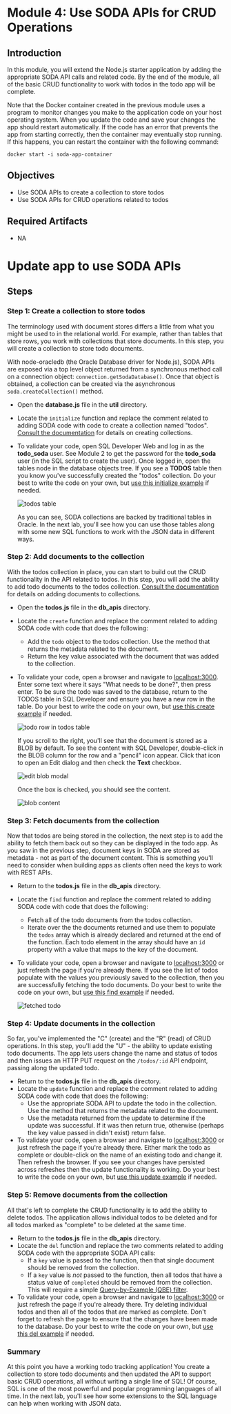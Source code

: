 # Module 4: Use SODA APIs for CRUD Operations

## Introduction

In this module, you will extend the Node.js starter application by adding the appropriate SODA API calls and related code. By the end of the module, all of the basic CRUD functionality to work with todos in the todo app will be complete.

Note that the Docker container created in the previous module uses a program to monitor changes you make to the application code on your host operating system. When you update the code and save your changes the app should restart automatically. If the code has an error that prevents the app from starting correctly, then the container may eventually stop running. If this happens, you can restart the container with the following command:

```
docker start -i soda-app-container
```

## Objectives

- Use SODA APIs to create a collection to store todos
- Use SODA APIs for CRUD operations related to todos

## Required Artifacts

- NA

# Update app to use SODA APIs

## Steps

### Step 1: Create a collection to store todos

The terminology used with document stores differs a little from what you might be used to in the relational world. For example, rather than tables that store rows, you work with collections that store documents. In this step, you will create a collection to store todo documents.

With node-oracledb (the Oracle Database driver for Node.js), SODA APIs are exposed via a top level object returned from a synchronous method call on a connection object: `connection.getSodaDatabase()`. Once that object is obtained, a collection can be created via the asynchronous `soda.createCollection()` method.

- Open the **database.js** file in the **util** directory.
- Locate the `initialize` function and replace the comment related to adding SODA code with code to create a collection named "todos". [Consult the documentation](https://oracle.github.io/node-oracledb/doc/api.html#-262-creating-soda-collections) for details on creating collections. 
- To validate your code, open SQL Developer Web and log in as the **todo_soda** user. See Module 2 to get the password for the **todo_soda** user (in the SQL script to create the user). Once logged in, open the tables node in the database objects tree. If you see a **TODOS** table then you know you've successfully created the "todos" collection. Do your best to write the code on your own, but [use this initialize example](solutions/initialize.js) if needed.

  ![todos table](images/todos-table.png)

  As you can see, SODA collections are backed by traditional tables in Oracle. In the next lab, you'll see how you can use those tables along with some new SQL functions to work with the JSON data in different ways.

### Step 2: Add documents to the collection

With the todos collection in place, you can start to build out the CRUD functionality in the API related to todos. In this step, you will add the ability to add todo documents to the todos collection. [Consult the documentation](https://oracle.github.io/node-oracledb/doc/api.html#-263-creating-and-accessing-soda-documents) for details on adding documents to collections.

- Open the **todos.js** file in the **db_apis** directory.
- Locate the `create` function and replace the comment related to adding SODA code with code that does the following:
  - Add the `todo` object to the todos collection. Use the method that returns the metadata related to the document.
  - Return the key value associated with the document that was added to the collection.
- To validate your code, open a browser and navigate to [localhost:3000](http://localhost:3000). Enter some text where it says "What needs to be done?", then press enter. To be sure the todo was saved to the database, return to the TODOS table in SQL Developer and ensure you have a new row in the table. Do your best to write the code on your own, but [use this create example](solutions/create.js) if needed.

  ![todo row in todos table](images/3/todo-row-in-todos-table.png)

  If you scroll to the right, you'll see that the document is stored as a BLOB by default. To see the content with SQL Developer, double-click in the BLOB column for the row and a "pencil" icon appear. Click that icon to open an Edit dialog and then check the **Text** checkbox.

  ![edit blob modal](images/3/edit-blob-modal.png)

  Once the box is checked, you should see the content.

  ![blob content](images/3/blob-content.png)

### Step 3: Fetch documents from the collection

Now that todos are being stored in the collection, the next step is to add the ability to fetch them back out so they can be displayed in the todo app. As you saw in the previous step, document keys in SODA are stored as metadata - not as part of the document content. This is something you'll need to consider when building apps as clients often need the keys to work with REST APIs.

- Return to the **todos.js** file in the **db_apis** directory.
- Locate the `find` function and replace the comment related to adding SODA code with code that does the following:
  - Fetch all of the todo documents from the todos collection.
  - Iterate over the the documents returned and use them to populate the `todos` array which is already declared and returned at the end of the function. Each todo element in the array should have an `id` property with a value that maps to the key of the document.
- To validate your code, open a browser and navigate to [localhost:3000](http://localhost:3000) or just refresh the page if you're already there. If you see the list of todos populate with the values you previously saved to the collection, then you are successfully fetching the todo documents. Do your best to write the code on your own, but [use this find example](solutions/find.js) if needed.

  ![fetched todo](images/3/fetched-todo.png)

### Step 4: Update documents in the collection

So far, you've implemented the "C" (create) and the "R" (read) of CRUD operations. In this step, you'll add the "U" - the ability to update existing todo documents. The app lets users change the name and status of todos and then issues an HTTP PUT request on the `/todos/:id` API endpoint, passing along the updated todo.

- Return to the **todos.js** file in the **db_apis** directory.
- Locate the `update` function and replace the comment related to adding SODA code with code that does the following:
  - Use the appropriate SODA API to update the todo in the collection. Use the method that returns the metadata related to the document.
  - Use the metadata returned from the update to determine if the update was successful. If it was then return true, otherwise (perhaps the key value passed in didn't exist) return false.
- To validate your code, open a browser and navigate to [localhost:3000](http://localhost:3000) or just refresh the page if you're already there. Either mark the todo as complete or double-click on the name of an existing todo and change it. Then refresh the browser. If you see your changes have persisted across refreshes then the update functionality is working. Do your best to write the code on your own, but [use this update example](solutions/update.js) if needed.

### Step 5: Remove documents from the collection

All that's left to complete the CRUD functionality is to add the ability to delete todos. The application allows individual todos to be deleted and for all todos marked as "complete" to be deleted at the same time.

- Return to the **todos.js** file in the **db_apis** directory.
- Locate the `del` function and replace the two comments related to adding SODA code with the appropriate SODA API calls:
  - If a `key` value is passed to the function, then that single document should be removed from the collection.
  - If a `key` value is _not_ passed to the function, then all todos that have a status value of `completed` should be removed from the collection. This will require a simple [Query-by-Example (QBE) filter](https://oracle.github.io/node-oracledb/doc/api.html#-264-soda-query-by-example-searches-for-json-documents).
- To validate your code, open a browser and navigate to [localhost:3000](http://localhost:3000) or just refresh the page if you're already there. Try deleting individual todos and then all of the todos that are marked as complete. Don't forget to refresh the page to ensure that the changes have been made to the database. Do your best to write the code on your own, but [use this del example](solutions/del.js) if needed.

### Summary

At this point you have a working todo tracking application! You create a collection to store todo documents and then updated the API to support basic CRUD operations, all without writing a single line of SQL! Of course, SQL is one of the most powerful and popular programming languages of all time. In the next lab, you'll see how some extensions to the SQL language can help when working with JSON data.